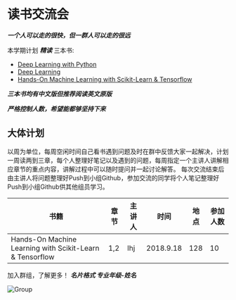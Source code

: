 # 读书交流会

***一个人可以走的很快，但一群人可以走的很远***

本学期计划 ***精读***  三本书:
* [Deep Learning with Python](https://www.amazon.com/Deep-Learning-Python-Francois-Chollet/dp/1617294438/ref=sr_1_3?ie=UTF8&qid=1537177906&sr=8-3&keywords=deep+learning+with+python)
* [Deep Learning](https://www.amazon.com/Deep-Learning-Adaptive-Computation-Machine/dp/0262035618/ref=sr_1_4?s=books&ie=UTF8&qid=1537177942&sr=1-4&keywords=deep+learning)
* [Hands-On Machine Learning with Scikit-Learn & Tensorflow](https://www.amazon.com/Hands-Machine-Learning-Scikit-Learn-TensorFlow/dp/1491962291/ref=sr_1_3?s=books&ie=UTF8&qid=1537177960&sr=1-3&keywords=Hands-On+Machine+Learning+with+Scikit-Learn+%26+Tensorflow)

***三本书均有中文版但推荐阅读英文原版***


***严格控制人数，希望能都够坚持下来***




## 大体计划
以周为单位，每周空闲时间自己看书遇到问题及时在群中反馈大家一起解决，计划一周读两到三章，每个人整理好笔记以及遇到的问题，每周指定一个主讲人讲解相应章节的重点内容，讲解过程中可以随时提问并一起讨论解答。 每次交流结束后由主讲人将问题整理好Push到小组Github，参加交流的同学将个人笔记整理好Push到小组Github供其他组员学习。


 书籍 | 章节 | 主讲人 | 时间 | 地点 | 参加人数
 --- | --- | --- | --- | --- | ---
Hands-On Machine Learning with Scikit-Learn & Tensorflow | 1,2 | lhj | 2018.9.18 | 128 | 10

加入群组，了解更多！ ***名片格式 专业年级-姓名***



![Group](https://raw.githubusercontent.com/ShanKeAI/Lectures/master/group.png)
